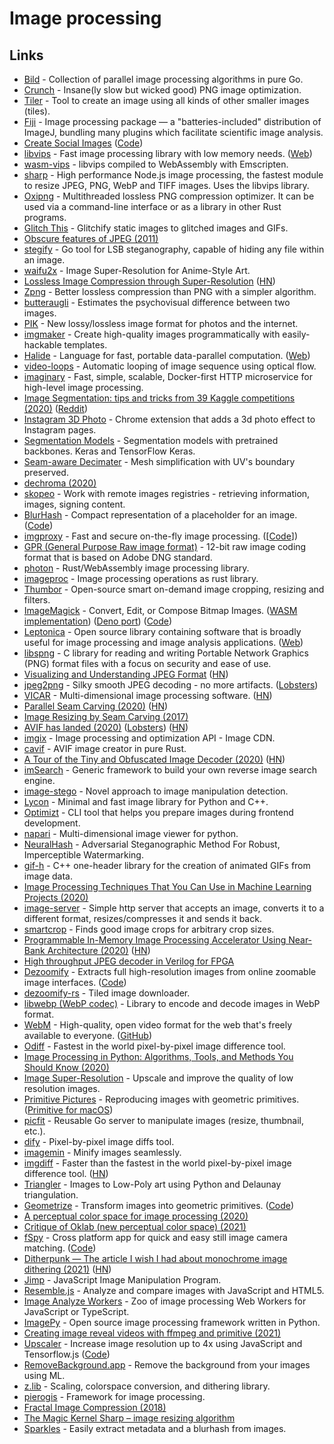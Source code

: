 # Image processing

## Links

* [Bild](https://github.com/anthonynsimon/bild) - Collection of parallel image processing algorithms in pure Go.
* [Crunch](https://github.com/chrissimpkins/Crunch) - Insane(ly slow but wicked good) PNG image optimization.
* [Tiler](https://github.com/nuno-faria/tiler) - Tool to create an image using all kinds of other smaller images (tiles).
* [Fiji](https://fiji.sc) - Image processing package — a "batteries-included" distribution of ImageJ, bundling many plugins which facilitate scientific image analysis.
* [Create Social Images](https://createsocialimages.com) ([Code](https://github.com/pshihn/csi))
* [libvips](https://github.com/libvips/libvips) - Fast image processing library with low memory needs. ([Web](https://libvips.github.io/libvips/))
* [wasm-vips](https://github.com/kleisauke/wasm-vips) - libvips compiled to WebAssembly with Emscripten.
* [sharp](https://github.com/lovell/sharp) - High performance Node.js image processing, the fastest module to resize JPEG, PNG, WebP and TIFF images. Uses the libvips library.
* [Oxipng](https://github.com/shssoichiro/oxipng) - Multithreaded lossless PNG compression optimizer. It can be used via a command-line interface or as a library in other Rust programs.
* [Glitch This](https://github.com/TotallyNotChase/glitch-this) - Glitchify static images to glitched images and GIFs.
* [Obscure features of JPEG (2011)](https://hodapple.com/blag/posts/2011-11-24-obscure-features-of-jpeg.html)
* [stegify](https://github.com/DimitarPetrov/stegify) - Go tool for LSB steganography, capable of hiding any file within an image.
* [waifu2x](https://github.com/nagadomi/waifu2x) - Image Super-Resolution for Anime-Style Art.
* [Lossless Image Compression through Super-Resolution](https://github.com/caoscott/SReC) ([HN](https://news.ycombinator.com/item?id=22802909))
* [Zpng](https://github.com/catid/Zpng) - Better lossless compression than PNG with a simpler algorithm.
* [butteraugli](https://github.com/google/butteraugli) - Estimates the psychovisual difference between two images.
* [PIK](https://github.com/google/pik) - New lossy/lossless image format for photos and the internet.
* [imgmaker](https://github.com/minimaxir/imgmaker) - Create high-quality images programmatically with easily-hackable templates.
* [Halide](https://github.com/halide/Halide) - Language for fast, portable data-parallel computation. ([Web](https://halide-lang.org))
* [video-loops](https://github.com/luluxxxxx/video-loops) - Automatic looping of image sequence using optical flow.
* [imaginary](https://github.com/h2non/imaginary) - Fast, simple, scalable, Docker-first HTTP microservice for high-level image processing.
* [Image Segmentation: tips and tricks from 39 Kaggle competitions (2020)](https://neptune.ai/blog/image-segmentation-tips-and-tricks-from-kaggle-competitions) ([Reddit](https://www.reddit.com/r/MachineLearning/comments/g1okir/d_we_are_putting_together_a_list_of_image/))
* [Instagram 3D Photo](https://github.com/cyrildiagne/instagram-3d-photo) - Chrome extension that adds a 3d photo effect to Instagram pages.
* [Segmentation Models](https://github.com/qubvel/segmentation_models) - Segmentation models with pretrained backbones. Keras and TensorFlow Keras.
* [Seam-aware Decimater](https://github.com/songrun/SeamAwareDecimater) - Mesh simplification with UV's boundary preserved.
* [dechroma (2020)](https://flak.tedunangst.com/post/dechroma)
* [skopeo](https://github.com/containers/skopeo) - Work with remote images registries - retrieving information, images, signing content.
* [BlurHash](https://blurha.sh) - Compact representation of a placeholder for an image. ([Code](https://github.com/woltapp/blurhash))
* [imgproxy](https://imgproxy.net) - Fast and secure on-the-fly image processing. (\[[Code](https://github.com/imgproxy/imgproxy)])
* [GPR (General Purpose Raw image format)](https://github.com/gopro/gpr) - 12-bit raw image coding format that is based on Adobe DNG standard.
* [photon](https://github.com/silvia-odwyer/photon) - Rust/WebAssembly image processing library.
* [imageproc](https://github.com/image-rs/imageproc) - Image processing operations as rust library.
* [Thumbor](https://github.com/thumbor/thumbor) - Open-source smart on-demand image cropping, resizing and filters.
* [ImageMagick](https://imagemagick.org/index.php) - Convert, Edit, or Compose Bitmap Images. ([WASM implementation](https://github.com/dlemstra/Magick.WASM)) ([Deno port](https://github.com/leonelv/deno-imagemagick)) ([Code](https://github.com/ImageMagick/ImageMagick))
* [Leptonica](https://github.com/DanBloomberg/leptonica) - Open source library containing software that is broadly useful for image processing and image analysis applications. ([Web](http://leptonica.org))
* [libspng](https://github.com/randy408/libspng) - C library for reading and writing Portable Network Graphics (PNG) format files with a focus on security and ease of use.
* [Visualizing and Understanding JPEG Format](https://github.com/corkami/formats/blob/master/image/jpeg.md) ([HN](https://news.ycombinator.com/item?id=23787674))
* [jpeg2png](https://github.com/victorvde/jpeg2png) - Silky smooth JPEG decoding - no more artifacts. ([Lobsters](https://lobste.rs/s/qi7jk5/jpeg2png_silky_smooth_jpeg_decoding_no))
* [VICAR](https://github.com/nasa/VICAR/) - Multi-dimensional image processing software. ([HN](https://news.ycombinator.com/item?id=24026778))
* [Parallel Seam Carving (2020)](https://shwestrick.github.io/2020/07/29/seam-carve.html) ([HN](https://news.ycombinator.com/item?id=24117330))
* [Image Resizing by Seam Carving (2017)](https://www.youtube.com/watch?v=6NcIJXTlugc)
* [AVIF has landed (2020)](https://jakearchibald.com/2020/avif-has-landed/) ([Lobsters](https://lobste.rs/s/hjz9uo/avif_has_landed)) ([HN](https://news.ycombinator.com/item?id=24407241))
* [imgix](https://www.imgix.com) - Image processing and optimization API - Image CDN.
* [cavif](https://github.com/kornelski/cavif-rs) - AVIF image creator in pure Rust.
* [A Tour of the Tiny and Obfuscated Image Decoder (2020)](http://eastfarthing.com/blog/2020-09-14-decoder/) ([HN](https://news.ycombinator.com/item?id=24468039))
* [imSearch](https://github.com/rikenmehta03/imsearch) - Generic framework to build your own reverse image search engine.
* [image-stego](https://github.com/dennis-tra/image-stego) - Novel approach to image manipulation detection.
* [Lycon](https://github.com/ethereon/lycon) - Minimal and fast image library for Python and C++.
* [Optimizt](https://github.com/funbox/optimizt) - CLI tool that helps you prepare images during frontend development.
* [napari](https://github.com/napari/napari) - Multi-dimensional image viewer for python.
* [NeuralHash](https://github.com/nikcheerla/neuralhash) - Adversarial Steganographic Method For Robust, Imperceptible Watermarking.
* [gif-h](https://github.com/charlietangora/gif-h) - C++ one-header library for the creation of animated GIFs from image data.
* [Image Processing Techniques That You Can Use in Machine Learning Projects (2020)](https://neptune.ai/blog/image-processing-techniques-you-can-use-in-machine-learning)
* [image-server](https://github.com/kkty/image-server) - Simple http server that accepts an image, converts it to a different format, resizes/compresses it and sends it back.
* [smartcrop](https://github.com/muesli/smartcrop) - Finds good image crops for arbitrary crop sizes.
* [Programmable In-Memory Image Processing Accelerator Using Near-Bank Architecture (2020)](https://miglopst.github.io/files/gu_isca2020.pdf) ([HN](https://news.ycombinator.com/item?id=24905827))
* [High throughput JPEG decoder in Verilog for FPGA](https://github.com/ultraembedded/core_jpeg)
* [Dezoomify](https://dezoomify.ophir.dev/dezoomify/dezoomify.html) - Extracts full high-resolution images from online zoomable image interfaces. ([Code](https://github.com/lovasoa/dezoomify))
* [dezoomify-rs](https://github.com/lovasoa/dezoomify-rs) - Tiled image downloader.
* [libwebp (WebP codec)](https://github.com/webmproject/libwebp) - Library to encode and decode images in WebP format.
* [WebM](https://www.webmproject.org) - High-quality, open video format for the web that's freely available to everyone. ([GitHub](https://github.com/webmproject))
* [Odiff](https://github.com/dmtrKovalenko/odiff) - Fastest in the world pixel-by-pixel image difference tool.
* [Image Processing in Python: Algorithms, Tools, and Methods You Should Know (2020)](https://neptune.ai/blog/image-processing-in-python-algorithms-tools-and-methods-you-should-know)
* [Image Super-Resolution](https://github.com/idealo/image-super-resolution) - Upscale and improve the quality of low resolution images.
* [Primitive Pictures](https://github.com/fogleman/primitive) - Reproducing images with geometric primitives. ([Primitive for macOS](https://primitive.lol))
* [picfit](https://github.com/thoas/picfit) - Reusable Go server to manipulate images (resize, thumbnail, etc.).
* [dify](https://github.com/jihchi/dify) - Pixel-by-pixel image diffs tool.
* [imagemin](https://github.com/imagemin/imagemin) - Minify images seamlessly.
* [imgdiff](https://github.com/n7olkachev/imgdiff) - Faster than the fastest in the world pixel-by-pixel image difference tool. ([HN](https://news.ycombinator.com/item?id=25401100))
* [Triangler](https://github.com/tdh8316/triangler) - Images to Low-Poly art using Python and Delaunay triangulation.
* [Geometrize](https://www.geometrize.co.uk) - Transform images into geometric primitives. ([Code](https://github.com/Tw1ddle/geometrize))
* [A perceptual color space for image processing (2020)](https://bottosson.github.io/posts/oklab/)
* [Critique of Oklab (new perceptual color space) (2021)](https://raphlinus.github.io/color/2021/01/18/oklab-critique.html)
* [fSpy](https://fspy.io) - Cross platform app for quick and easy still image camera matching. ([Code](https://github.com/stuffmatic/fSpy))
* [Ditherpunk — The article I wish I had about monochrome image dithering (2021)](https://surma.dev/things/ditherpunk/) ([HN](https://news.ycombinator.com/item?id=25633483))
* [Jimp](https://github.com/oliver-moran/jimp) - JavaScript Image Manipulation Program.
* [Resemble.js](https://github.com/rsmbl/Resemble.js) - Analyze and compare images with JavaScript and HTML5.
* [Image Analyze Workers](https://github.com/w-okada/image-analyze-workers) - Zoo of image processing Web Workers for JavaScript or TypeScript.
* [ImagePy](https://github.com/Image-Py/imagepy) - Open source image processing framework written in Python.
* [Creating image reveal videos with ffmpeg and primitive (2021)](https://blog.forret.com/2021/01/21/creating-image-reveal-videos-with-ffmpeg-and-primitive/)
* [Upscaler](https://www.upscaler.ai) - Increase image resolution up to 4x using JavaScript and Tensorflow.js ([Code](https://github.com/thekevinscott/UpscalerJS))
* [RemoveBackground.app](https://removebackground.app) - Remove the background from your images using ML.
* [z.lib](https://github.com/sekrit-twc/zimg) - Scaling, colorspace conversion, and dithering library.
* [pierogis](https://github.com/pierogis/pierogis) - Framework for image processing.
* [Fractal Image Compression (2018)](https://pvigier.github.io/2018/05/14/fractal-image-compression.html)
* [The Magic Kernel Sharp – image resizing algorithm](http://www.johncostella.com/magic/)
* [Sparkles](https://github.com/varld/sparkles) - Easily extract metadata and a blurhash from images.
